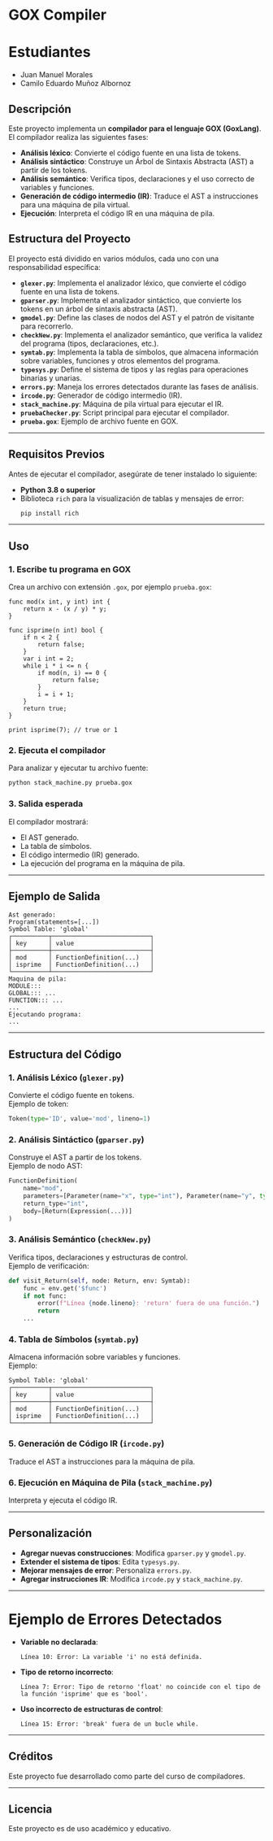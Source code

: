 # GOX Compiler
# Estudiantes
- Juan Manuel Morales
- Camilo Eduardo Muñoz Albornoz

## Descripción

Este proyecto implementa un **compilador para el lenguaje GOX (GoxLang)**. El compilador realiza las siguientes fases:

- **Análisis léxico**: Convierte el código fuente en una lista de tokens.
- **Análisis sintáctico**: Construye un Árbol de Sintaxis Abstracta (AST) a partir de los tokens.
- **Análisis semántico**: Verifica tipos, declaraciones y el uso correcto de variables y funciones.
- **Generación de código intermedio (IR)**: Traduce el AST a instrucciones para una máquina de pila virtual.
- **Ejecución**: Interpreta el código IR en una máquina de pila.

## Estructura del Proyecto

El proyecto está dividido en varios módulos, cada uno con una responsabilidad específica:

- **`glexer.py`**: Implementa el analizador léxico, que convierte el código fuente en una lista de tokens.
- **`gparser.py`**: Implementa el analizador sintáctico, que convierte los tokens en un árbol de sintaxis abstracta (AST).
- **`gmodel.py`**: Define las clases de nodos del AST y el patrón de visitante para recorrerlo.
- **`checkNew.py`**: Implementa el analizador semántico, que verifica la validez del programa (tipos, declaraciones, etc.).
- **`symtab.py`**: Implementa la tabla de símbolos, que almacena información sobre variables, funciones y otros elementos del programa.
- **`typesys.py`**: Define el sistema de tipos y las reglas para operaciones binarias y unarias.
- **`errors.py`**: Maneja los errores detectados durante las fases de análisis.
- **`ircode.py`**: Generador de código intermedio (IR).
- **`stack_machine.py`**: Máquina de pila virtual para ejecutar el IR.
- **`pruebaChecker.py`**: Script principal para ejecutar el compilador.
- **`prueba.gox`**: Ejemplo de archivo fuente en GOX.

---

## Requisitos Previos

Antes de ejecutar el compilador, asegúrate de tener instalado lo siguiente:

- **Python 3.8 o superior**
- Biblioteca `rich` para la visualización de tablas y mensajes de error:
  ```bash
  pip install rich
  ```

---

## Uso

### 1. Escribe tu programa en GOX

Crea un archivo con extensión `.gox`, por ejemplo `prueba.gox`:

```gox
func mod(x int, y int) int {
    return x - (x / y) * y;
}

func isprime(n int) bool {
    if n < 2 {
        return false;
    }
    var i int = 2;
    while i * i <= n {
        if mod(n, i) == 0 {
            return false;
        }
        i = i + 1;
    }
    return true;
}

print isprime(7); // true or 1
```

### 2. Ejecuta el compilador

Para analizar y ejecutar tu archivo fuente:

```bash
python stack_machine.py prueba.gox
```

### 3. Salida esperada

El compilador mostrará:

- El AST generado.
- La tabla de símbolos.
- El código intermedio (IR) generado.
- La ejecución del programa en la máquina de pila.

---

## Ejemplo de Salida

```
Ast generado:
Program(statements=[...])
Symbol Table: 'global'
┌──────────┬───────────────────────────┐
│ key      │ value                     │
├──────────┼───────────────────────────┤
│ mod      │ FunctionDefinition(...)   │
│ isprime  │ FunctionDefinition(...)   │
└──────────┴───────────────────────────┘
Maquina de pila:
MODULE:::
GLOBAL::: ...
FUNCTION::: ...
...
Ejecutando programa:
...
```

---

## Estructura del Código

### 1. **Análisis Léxico (`glexer.py`)**

Convierte el código fuente en tokens.  
Ejemplo de token:
```python
Token(type='ID', value='mod', lineno=1)
```

### 2. **Análisis Sintáctico (`gparser.py`)**

Construye el AST a partir de los tokens.  
Ejemplo de nodo AST:
```python
FunctionDefinition(
    name="mod",
    parameters=[Parameter(name="x", type="int"), Parameter(name="y", type="int")],
    return_type="int",
    body=[Return(Expression(...))]
)
```

### 3. **Análisis Semántico (`checkNew.py`)**

Verifica tipos, declaraciones y estructuras de control.  
Ejemplo de verificación:
```python
def visit_Return(self, node: Return, env: Symtab):
    func = env.get('$func')
    if not func:
        error(f"Línea {node.lineno}: 'return' fuera de una función.")
        return
    ...
```

### 4. **Tabla de Símbolos (`symtab.py`)**

Almacena información sobre variables y funciones.  
Ejemplo:
```
Symbol Table: 'global'
┌──────────┬───────────────────────────┐
│ key      │ value                     │
├──────────┼───────────────────────────┤
│ mod      │ FunctionDefinition(...)   │
│ isprime  │ FunctionDefinition(...)   │
└──────────┴───────────────────────────┘
```

### 5. **Generación de Código IR (`ircode.py`)**

Traduce el AST a instrucciones para la máquina de pila.

### 6. **Ejecución en Máquina de Pila (`stack_machine.py`)**

Interpreta y ejecuta el código IR.

---

## Personalización

- **Agregar nuevas construcciones**: Modifica `gparser.py` y `gmodel.py`.
- **Extender el sistema de tipos**: Edita `typesys.py`.
- **Mejorar mensajes de error**: Personaliza `errors.py`.
- **Agregar instrucciones IR**: Modifica `ircode.py` y `stack_machine.py`.

---

# Ejemplo de Errores Detectados

- **Variable no declarada**:
  ```
  Línea 10: Error: La variable 'i' no está definida.
  ```
- **Tipo de retorno incorrecto**:
  ```
  Línea 7: Error: Tipo de retorno 'float' no coincide con el tipo de la función 'isprime' que es 'bool'.
  ```
- **Uso incorrecto de estructuras de control**:
  ```
  Línea 15: Error: 'break' fuera de un bucle while.
  ```

---

## Créditos

Este proyecto fue desarrollado como parte del curso de compiladores.

---

## Licencia

Este proyecto es de uso académico y educativo.
